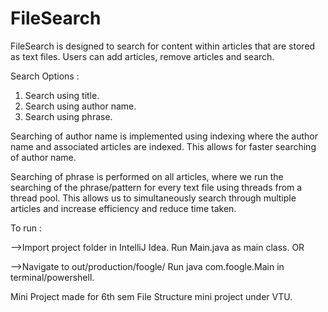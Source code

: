 # FileSearch

FileSearch is designed to search for content within articles that are stored as text files.
Users can add articles, remove articles and search.

Search Options : 
1. Search using title.
2. Search using author name.
3. Search using phrase.

Searching of author name is implemented using indexing where the author name and associated articles are indexed. This allows for faster searching of author name.

Searching of phrase is performed on all articles, where we run the searching of the phrase/pattern for every text file using threads from a thread pool. This allows us to simultaneously search through multiple articles and increase efficiency and reduce time taken.

To run :

-->Import project folder in IntelliJ Idea.
   Run Main.java as main class. OR
                  
-->Navigate to out/production/foogle/
   Run java com.foogle.Main in terminal/powershell.


Mini Project made for 6th sem File Structure mini project under VTU.
